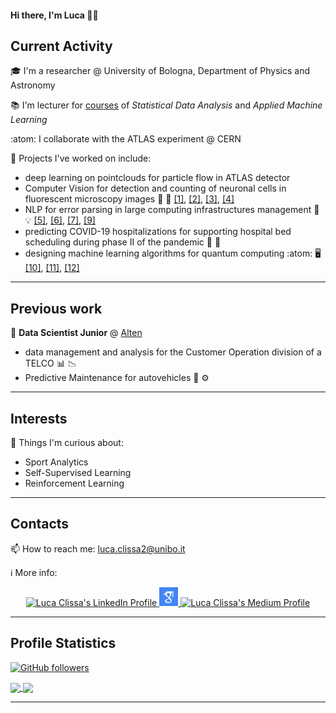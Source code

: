 #### Hi there, I'm Luca 🙂👋

<!--
**clissa/clissa** is a ✨ _special_ ✨ repository because its `README.md` (this file) appears on your GitHub profile.

Here are some ideas to get you started:

- 🔭 I’m currently working on ...
- 🌱 I’m currently learning ...
- 👯 I’m looking to collaborate on ...
- 🤔 I’m looking for help with ...
- 💬 Ask me about ...
- 📫 How to reach me: ...
- 😄 Pronouns: ...
- ⚡ Fun fact: ...
-->

## Current Activity
🎓 I'm a researcher @ University of Bologna, Department of Physics and Astronomy

📚 I'm lecturer for [courses](https://www.unibo.it/sitoweb/luca.clissa2/didattica) of _Statistical Data Analysis_ and _Applied Machine Learning_

:atom: I collaborate with the ATLAS experiment @ CERN

📝 Projects I've worked on include:
  - deep learning on pointclouds for particle flow in ATLAS detector
  - Computer Vision for detection and counting of neuronal cells in fluorescent microscopy images 🔬 📸 [[1]](https://www.nature.com/articles/s41598-021-01929-5), [[2]](https://www.nature.com/articles/s41597-024-03005-9), [[3]](https://link.springer.com/chapter/10.1007/978-3-031-51023-6_16), [[4]](https://amsacta.unibo.it/id/eprint/7347/)
  - NLP for error parsing in large computing infrastructures management 💾 💡 [[5]](https://link.springer.com/article/10.1007/s41781-022-00089-z), [[6]](https://www.frontiersin.org/journals/big-data/articles/10.3389/fdata.2023.1271639/full), [[7]](https://www.frontiersin.org/journals/big-data/articles/10.3389/fdata.2021.753409/full), [[9]](https://www.epj-conferences.org/articles/epjconf/pdf/2020/21/epjconf_chep2020_03017.pdf)
  - predicting COVID-19 hospitalizations for supporting hospital bed scheduling during phase II of the pandemic 🛌 🏥
  - designing machine learning algorithms for quantum computing :atom: 🖥️ [[10]](https://www.ncbi.nlm.nih.gov/pmc/articles/PMC7304770/), [[11]](https://arxiv.org/pdf/2303.05428), [[12]](https://ietresearch.onlinelibrary.wiley.com/doi/full/10.1049/qtc2.12087)

---

## Previous work

💼 **Data Scientist Junior** @ [Alten](https://www.alten.it/)
  - data management and analysis for the Customer Operation division of a TELCO 📊 📉
  - Predictive Maintenance for autovehicles 🔧 ⚙️

---

## Interests

🤔 Things I'm curious about:
  - Sport Analytics
  - Self-Supervised Learning
  - Reinforcement Learning

---

## Contacts

📫 How to reach me: <luca.clissa2@unibo.it> 

ℹ️ More info:

<p align="center">

  <a href="https://www.linkedin.com/in/luca-clissa-b3908695/">
    <img src="https://www.vectorlogo.zone/logos/linkedin/linkedin-icon.svg" alt="Luca Clissa's LinkedIn Profile" height="30" width="30">
  </a>
  
  <a href="https://scholar.google.com/citations?user=8CR1h-MAAAAJ&hl=it">
    <img src="https://raw.githubusercontent.com/edent/SuperTinyIcons/master/images/svg/google_scholar.svg" alt="Luca Clissa's Google Scholar Profile" height="30" width="30">
  </a>
 
  <a href="https://medium.com/@luca.clissa">
    <img src="https://seeklogo.com/images/M/medium-logo-F0ACFCCD58-seeklogo.com.png" alt="Luca Clissa's Medium Profile" height="17" width="30">
  </a>
  
</p>



--- 

## Profile Statistics

<!--
[![Anurag's GitHub stats](https://github-readme-stats.vercel.app/api?username=clissa)](https://github.com/anuraghazra/github-readme-stats)
[![Top Langs](https://github-readme-stats.vercel.app/api/top-langs/?username=clissa&layout=compact&hide=javascript,html)](https://github.com/anuraghazra/github-readme-stats)
-->

[![GitHub followers](https://img.shields.io/github/followers/clissa?style=social)](https://github.com/clissa)

<a href="https://github.com/anuraghazra/github-readme-stats">
  <img align="center" src="https://github-readme-stats.vercel.app/api?username=clissa&theme=algolia&show_icons=true&custom_title=Luca's GitHub stats&count_private=true" />
</a>
<a href="https://github.com/anuraghazra/github-readme-stats">
  <img align="center" src="https://github-readme-stats.vercel.app/api/top-langs/?username=clissa&hide=javascript,html,css&theme=algolia&card_width=495" />
</a>

--- 

<!--
<h2 align="center">Languages and tools </h2>

<p align="center">
<code><img height="40" src="https://www.vectorlogo.zone/logos/r-project/r-project-icon.svg"></code> 
<code><img height="36" src="https://raw.githubusercontent.com/cncf/landscape/master/hosted_logos/rstudio.svg"></code> 
<code><img height="43" src="https://raw.githubusercontent.com/github/explore/80688e429a7d4ef2fca1e82350fe8e3517d3494d/topics/git/git.png"></code>
<code><img height="43" src="https://raw.githubusercontent.com/github/explore/80688e429a7d4ef2fca1e82350fe8e3517d3494d/topics/python/python.png"></code> 
<code><img height="35" src="https://raw.githubusercontent.com/github/explore/80688e429a7d4ef2fca1e82350fe8e3517d3494d/topics/postgresql/postgresql.png"></code>
<code><img height="35" src="https://www.vectorlogo.zone/logos/sas/sas-icon.svg"></code> 
<code><img height="35" src="https://raw.githubusercontent.com/file-icons/icons/master/svg/KNIME.svg"></code> 
<code><img height="35" src="https://raw.githubusercontent.com/file-icons/icons/master/svg/LaTeX.svg"></code> 
 
 
</p>
-->
